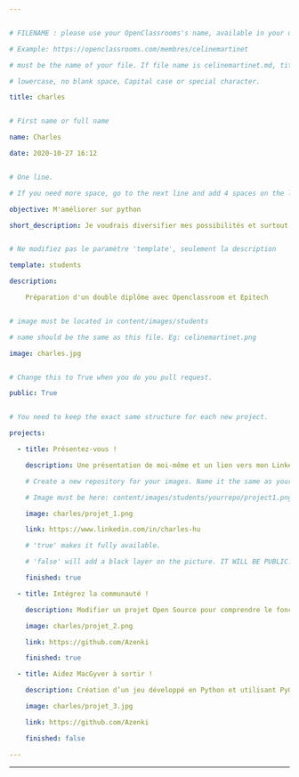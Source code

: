 ```yaml
---


# FILENAME : please use your OpenClassrooms's name, available in your url.

# Example: https://openclassrooms.com/membres/celinemartinet

# must be the name of your file. If file name is celinemartinet.md, title is celinemartinet.

# lowercase, no blank space, Capital case or special character.

title: charles


# First name or full name

name: Charles

date: 2020-10-27 16:12


# One line.

# If you need more space, go to the next line and add 4 spaces on the left, as in 'description'.

objective: M'améliorer sur python

short_description: Je voudrais diversifier mes possibilités et surtout solidifier mes bases en python


# Ne modifiez pas le paramètre 'template', seulement la description

template: students

description:

    Préparation d'un double diplôme avec Openclassroom et Epitech


# image must be located in content/images/students

# name should be the same as this file. Eg: celinemartinet.png

image: charles.jpg


# Change this to True when you do you pull request.

public: True


# You need to keep the exact same structure for each new project.

projects:

  - title: Présentez-vous !

    description: Une présentation de moi-même et un lien vers mon LinkedIn.

    # Create a new repository for your images. Name it the same as your nickname and profile picture.

    # Image must be here: content/images/students/yourrepo/project1.png

    image: charles/projet_1.png

    link: https://www.linkedin.com/in/charles-hu

    # 'true' makes it fully available.

    # 'false' will add a black layer on the picture. IT WILL BE PUBLIC!

    finished: true

  - title: Intégrez la communauté !

    description: Modifier un projet Open Source pour comprendre le fonctionnement de Git, github et PR.

    image: charles/projet_2.png

    link: https://github.com/Azenki

    finished: true

  - title: Aidez MacGyver à sortir !

    description: Création d’un jeu développé en Python et utilisant PyGame.

    image: charles/projet_3.jpg

    link: https://github.com/Azenki

    finished: false

---
```



---

